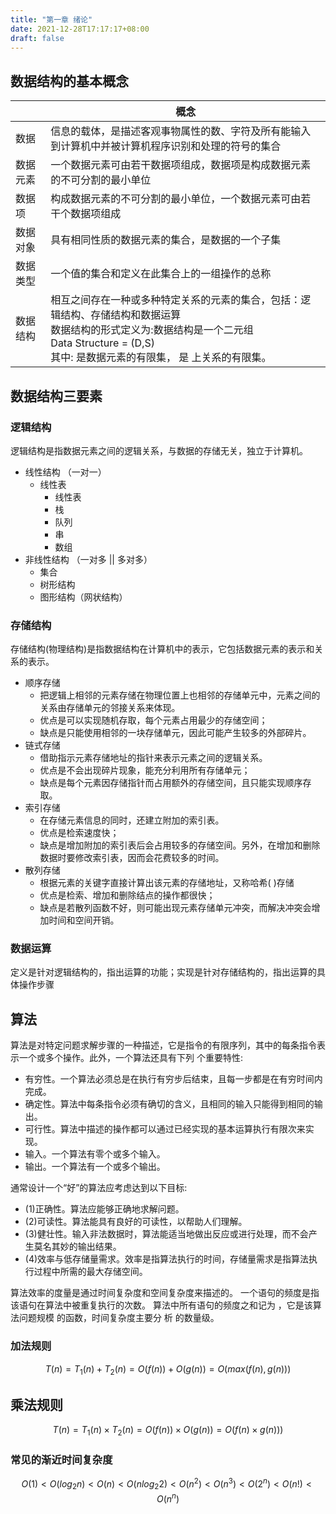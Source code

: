 ```yaml
---
title: "第一章 绪论"
date: 2021-12-28T17:17:17+08:00
draft: false
---
```


<!--more-->

## 数据结构的基本概念

|          | 概念                                                         |
| -------- | ------------------------------------------------------------ |
| 数据     | 信息的载体，是描述客观事物属性的数、字符及所有能输入到计算机中并被计算机程序识别和处理的符号的集合 |
| 数据元素 | 一个数据元素可由若干数据项组成，数据项是构成数据元素的不可分割的最小单位 |
| 数据项   | 构成数据元素的不可分割的最小单位，一个数据元素可由若干个数据项组成 |
| 数据对象 | 具有相同性质的数据元素的集合，是数据的一个子集               |
| 数据类型 | 一个值的集合和定义在此集合上的一组操作的总称                 |
| 数据结构 | 相互之间存在一种或多种特定关系的元素的集合，包括：逻辑结构、存储结构和数据运算<br />数据结构的形式定义为:数据结构是一个二元组<br />Data Structure = (D,S)<br />其中: 是数据元素的有限集， 是 上关系的有限集。 |

## 数据结构三要素

### 逻辑结构

逻辑结构是指数据元素之间的逻辑关系，与数据的存储无关，独立于计算机。

- 线性结构 （一对一）
  - 线性表
    - 线性表
    - 栈
    - 队列
    - 串
    - 数组
- 非线性结构 （一对多 || 多对多）
  - 集合
  - 树形结构
  - 图形结构（网状结构）

### 存储结构

存储结构(物理结构)是指数据结构在计算机中的表示，它包括数据元素的表示和关系的表示。

- 顺序存储
  - 把逻辑上相邻的元素存储在物理位置上也相邻的存储单元中，元素之间的关系由存储单元的邻接关系来体现。
  - 优点是可以实现随机存取，每个元素占用最少的存储空间；
  - 缺点是只能使用相邻的一块存储单元，因此可能产生较多的外部碎片。
- 链式存储
  - 借助指示元素存储地址的指针来表示元素之间的逻辑关系。
  - 优点是不会出现碎片现象，能充分利用所有存储单元；
  - 缺点是每个元素因存储指针而占用额外的存储空间，且只能实现顺序存取。
- 索引存储
  - 在存储元素信息的同时，还建立附加的索引表。
  - 优点是检索速度快；
  - 缺点是增加附加的索引表后会占用较多的存储空间。另外，在增加和删除数据时要修改索引表，因而会花费较多的时间。
- 散列存储
  - 根据元素的关键字直接计算出该元素的存储地址，又称哈希( )存储
  - 优点是检索、增加和删除结点的操作都很快；
  - 缺点是若散列函数不好，则可能出现元素存储单元冲突，而解决冲突会增加时间和空间开销。

### 数据运算

定义是针对逻辑结构的，指出运算的功能；实现是针对存储结构的，指出运算的具体操作步骤

## 算法

算法是对特定问题求解步骤的一种描述，它是指令的有限序列，其中的每条指令表示一个或多个操作。此外，一个算法还具有下列 个重要特性:

- 有穷性。一个算法必须总是在执行有穷步后结束，且每一步都是在有穷时间内完成。
- 确定性。算法中每条指令必须有确切的含义，且相同的输入只能得到相同的输出。 
- 可行性。算法中描述的操作都可以通过已经实现的基本运算执行有限次来实现。
- 输入。一个算法有零个或多个输入。
- 输出。一个算法有一个或多个输出。

通常设计一个“好”的算法应考虑达到以下目标: 

- (1)正确性。算法应能够正确地求解问题。
- (2)可读性。算法能具有良好的可读性，以帮助人们理解。
- (3)健壮性。输入非法数据时，算法能适当地做出反应或进行处理，而不会产生莫名其妙的输出结果。
- (4)效率与低存储量需求。效率是指算法执行的时间，存储量需求是指算法执行过程中所需的最大存储空间。

算法效率的度量是通过时间复杂度和空间复杂度来描述的。 一个语句的频度是指该语句在算法中被重复执行的次数。 算法中所有语句的频度之和记为 ，它是该算法问题规模 的函数，时间复杂度主要分 析 的数量级。

### 加法规则

$$
T(n) = T_1(n) + T_2(n) = O(f(n)) + O(g(n)) = O(max(f(n), g(n)))
$$

## 乘法规则

$$
T(n) = T_1(n) \times T_2(n) = O(f(n)) \times O(g(n)) = O(f(n) \times g(n)))
$$

### 常见的渐近时间复杂度

$$
O(1) \lt O(log_2{n}) \lt O(n) \lt O(nlog_2{2}) \lt O(n^2) \lt O(n^3) \lt O(2^n) \lt O(n!) \lt O(n^n)
$$

